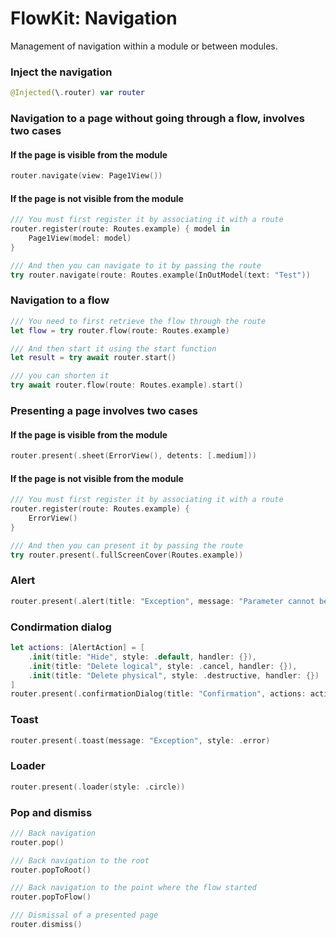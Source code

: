 #  FlowKit: Navigation

Management of navigation within a module or between modules.

### Inject the navigation

```swift
@Injected(\.router) var router
```

### Navigation to a page without going through a flow, involves two cases

#### If the page is visible from the module
```swift
router.navigate(view: Page1View())
```

#### If the page is not visible from the module
```swift
/// You must first register it by associating it with a route
router.register(route: Routes.example) { model in
    Page1View(model: model)
}

/// And then you can navigate to it by passing the route
try router.navigate(route: Routes.example(InOutModel(text: "Test"))
```

### Navigation to a flow

```swift
/// You need to first retrieve the flow through the route
let flow = try router.flow(route: Routes.example)

/// And then start it using the start function
let result = try await router.start()

/// you can shorten it
try await router.flow(route: Routes.example).start()
```

### Presenting a page involves two cases

#### If the page is visible from the module
```swift
router.present(.sheet(ErrorView(), detents: [.medium]))
```

#### If the page is not visible from the module
```swift
/// You must first register it by associating it with a route
router.register(route: Routes.example) {
    ErrorView()
}

/// And then you can present it by passing the route
try router.present(.fullScreenCover(Routes.example))
```

### Alert
```swift
router.present(.alert(title: "Exception", message: "Parameter cannot be null"))
```
        
### Condirmation dialog
```swift
let actions: [AlertAction] = [
    .init(title: "Hide", style: .default, handler: {}),
    .init(title: "Delete logical", style: .cancel, handler: {}),
    .init(title: "Delete physical", style: .destructive, handler: {})
]
router.present(.confirmationDialog(title: "Confirmation", actions: actions))
```

### Toast
```swift
router.present(.toast(message: "Exception", style: .error)
```

### Loader
```swift
router.present(.loader(style: .circle))
```

### Pop and dismiss

```swift
/// Back navigation
router.pop()

/// Back navigation to the root
router.popToRoot()

/// Back navigation to the point where the flow started
router.popToFlow()

/// Dismissal of a presented page
router.dismiss()
```
